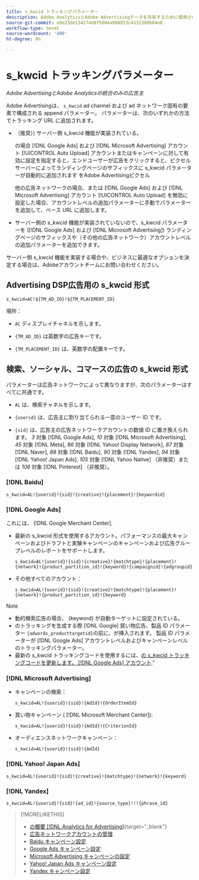 ```yaml
---
title: s_kwcid トラッキングパラメーター
description: Adobe AnalyticsとAdobe Advertisingデータを共有するために使用されるトラッキングパラメーターについて説明します。
source-git-commit: a9e23de134274d8f5004a908853c4132300b84e8
workflow-type: tm+mt
source-wordcount: '400'
ht-degree: 0%

---
```


# s_kwcid トラッキングパラメーター

*Adobe AdvertisingとAdobe Analyticsの統合のみの広告主*

<!-- Where should this go? It probably belongs in the Analytics integration chapter, but I'll need to fit it in/create context around it/explain more about implementation and how this works.  SPECIFICALLY, I'll need to update the second section that explains when/where to add the code for DSP clients. -->

Adobe Advertisingは、 `s_kwcid` ad channel および ad ネットワーク固有の要素で構成される append パラメーター。 パラメーターは、次のいずれかの方法でトラッキング URL に追加されます。

* （推奨）<!--; the only option for Advertising DSP-->) サーバー側 s_kwcid 機能が実装されている。

  の場合 [!DNL Google Ads] および [!DNL Microsoft Advertising] アカウント [!UICONTROL Auto Upload] アカウントまたはキャンペーンに対して有効に設定を指定すると、エンドユーザーが広告をクリックすると、ピクセルサーバーによってランディングページのサフィックスに s_kwcid パラメーターが自動的に追加されます <!-- click a search ad or views a display ad --> をAdobe Advertisingピクセル

  他の広告ネットワークの場合、または [!DNL Google Ads] および [!DNL Microsoft Advertising] アカウント [!UICONTROL Auto Upload] を無効に設定した場合、アカウントレベルの追加パラメーターに手動でパラメーターを追加して、ベース URL に追加します。

* <!-- (Search, Social, & Commerce only) -->サーバー側の s_kwcid 機能が実装されていないので、s_kwcid パラメーターを ([!DNL Google Ads] および [!DNL Microsoft Advertising]) ランディングページのサフィックスや（その他の広告ネットワーク）アカウントレベルの追加パラメーターを追加できます。

サーバー側 s_kwcid 機能を実装する場合や、ビジネスに最適なオプションを決定する場合は、Adobeアカウントチームにお問い合わせください。

## Advertising DSP広告用の s_kwcid 形式

`s_kwcid=AC!${TM_AD_ID}!${TM_PLACEMENT_ID}`

場所：

* `AC` ディスプレイチャネルを示します。

* `{TM_AD_ID}` は英数字の広告キーです。

* `{TM_PLACEMENT_ID}` は、英数字の配置キーです。

## 検索、ソーシャル、コマースの広告の s_kwcid 形式

パラメーターは広告ネットワークによって異なりますが、次のパラメーターはすべてに共通です。

* `AL` は、検索チャネルを示します。 <!-- what about social/Facebook, and display ads on Google (like Gmail, YouTube)? -->

* `{userid}` は、広告主に割り当てられる一意のユーザー ID です。

* `{sid}` は、広告主の広告ネットワークアカウントの数値 ID に置き換えられます。 *3* 対象 [!DNL Google Ads], *10* 対象 [!DNL Microsoft Advertising], *45* 対象 [!DNL Meta], *86* 対象 [!DNL Yahoo! Display Network], *87* 対象 [!DNL Naver], *88* 対象 [!DNL Baidu], *90* 対象 [!DNL Yandex], *94* 対象 [!DNL Yahoo! Japan Ads], *105* 対象 [!DNL Yahoo Native] （非推奨）または *106* 対象 [!DNL Pinterest] （非推奨）。

### [!DNL Baidu]

`s_kwcid=AL!{userid}!{sid}!{creative}!{placement}!{keywordid}`

### [!DNL Google Ads]

これには、 [!DNL Google Merchant Center].

* 最新の s_kwcid 形式を使用するアカウント。パフォーマンスの最大キャンペーンおよびドラフトと実験キャンペーンのキャンペーンおよび広告グループレベルのレポートをサポートします。

  `s_kwcid=AL!{userid}!{sid}!{creative}!{matchtype}!{placement}!{network}!{product_partition_id}!{keyword}!{campaignid}!{adgroupid}`

* その他すべてのアカウント：

  `s_kwcid=AL!{userid}!{sid}!{creative}!{matchtype}!{placement}!{network}!{product_partition_id}!{keyword}`

>[!NOTE]
>
>* 動的検索広告の場合、 {keyword} が自動ターゲットに設定されている。
>* のトラッキングを生成する際 [!DNL Google] 買い物広告、製品 ID パラメーター `{adwords_producttargetid}`の前に、が挿入されます。 製品 ID パラメーターが [!DNL Google Ads] アカウントレベルおよびキャンペーンレベルのトラッキングパラメーター。
>* 最新の s_kwcid トラッキングコードを使用するには、[の s_kwcid トラッキングコードを更新します。 [!DNL Google Ads] アカウント](/help/search-social-commerce/campaign-management/accounts/update-skwcid-google.md).&quot;

<!--

### [!DNL Meta]

`s_kwcid=AL!{userid}!{sid}!{{ad.id}}!{{campaign.id}}!{{adset.id}}`

where:

* `{{ad.id}}` is the unique numeric ID for the ad/creative.

* `{{campaign.id}}` is the unique ID for the campaign.

* `{{adset.id}}` is the unique ID for the ad set.

-->

### [!DNL Microsoft Advertising]

* キャンペーンの検索：

  `s_kwcid=AL!{userid}!{sid}!{AdId}!{OrderItemId}`

* 買い物キャンペーン ( [!DNL Microsoft Merchant Center]):

  `s_kwcid=AL!{userid}!{sid}!{AdId}!{CriterionId}`

* オーディエンスネットワークキャンペーン：

  `s_kwcid=AL!{userid}!{sid}!{AdId}`

### [!DNL Yahoo! Japan Ads]

`s_kwcid=AL!{userid}!{sid}!{creative}!{matchtype}!{network}!{keyword}`

### [!DNL Yandex]

`s_kwcid=AL!{userid}!{sid}!{ad_id}!{source_type}!!!{phrase_id}`

>[!MORELIKETHIS]
>
>* [の概要 [!DNL Analytics for Advertising]](/help/integrations/analytics/overview.md){target="_blank"}
>* [広告ネットワークアカウントの管理](/help/search-social-commerce/campaign-management/accounts/ad-network-account-manage.md)
>* [Baidu キャンペーン設定](/help/search-social-commerce/campaign-management/campaigns/campaign-settings-baidu.md)
>* [Google Ads キャンペーン設定](/help/search-social-commerce/campaign-management/campaigns/campaign-settings-google.md)
>* [Microsoft Advertising キャンペーンの設定](/help/search-social-commerce/campaign-management/campaigns/campaign-settings-microsoft.md)
>* [Yahoo! Japan Ads キャンペーン設定](/help/search-social-commerce/campaign-management/campaigns/campaign-settings-yahoo-japan.md)
>* [Yandex キャンペーン設定](/help/search-social-commerce/campaign-management/campaigns/campaign-settings-yandex.md)
